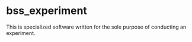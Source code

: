 # bss_experiment

This is specialized software written for the sole purpose of conducting an experiment.
